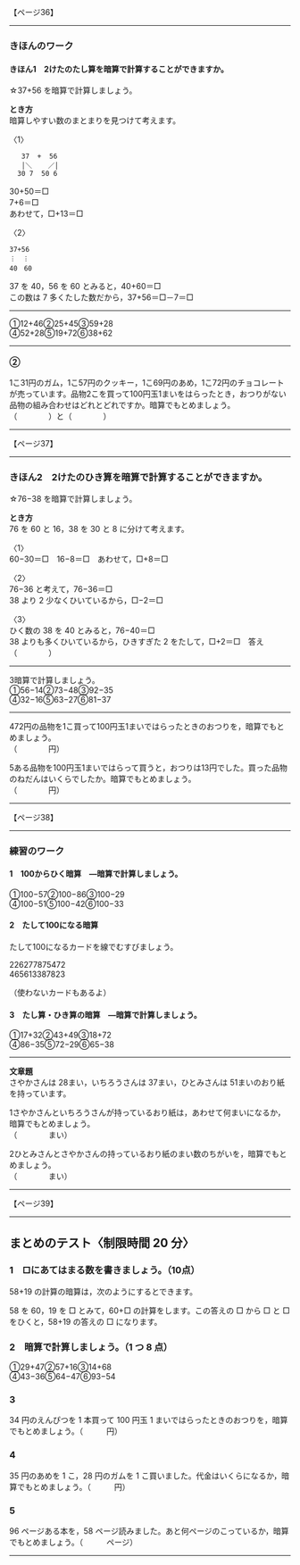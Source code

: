 

【ページ36】

---

### きほんのワーク

#### きほん1　2けたのたし算を暗算で計算することができますか。

☆37+56 を暗算で計算しましょう。

**とき方**  
暗算しやすい数のまとまりを見つけて考えます。

〈1〉
```
   37  +  56
   │＼    ／│
  30 7  50 6
```
30+50＝□  
7+6＝□  
あわせて，□+13＝□

〈2〉
```
37+56
︙　︙
40　60
```
37 を 40，56 を 60 とみると，40+60＝□  
この数は 7 多くたした数だから，37+56＝□－7＝□

---

①12+46②25+45③59+28  
④52+28⑤19+72⑥38+62

---

#### ②
1こ31円のガム，1こ57円のクッキー，1こ69円のあめ，1こ72円のチョコレートが売っています。品物2こを買って100円玉1まいをはらったとき，おつりがない品物の組み合わせはどれとどれですか。暗算でもとめましょう。  
（　　　　）と（　　　　）

---

【ページ37】

---

### きほん2　2けたのひき算を暗算で計算することができますか。

☆76−38 を暗算で計算しましょう。

**とき方**  
76 を 60 と 16，38 を 30 と 8 に分けて考えます。

〈1〉  
60−30＝□　16−8＝□　あわせて，□+8＝□

〈2〉  
76−36 と考えて，76−36＝□  
38 より 2 少なくひいているから，□−2＝□

〈3〉  
ひく数の 38 を 40 とみると，76−40＝□  
38 よりも多くひいているから，ひきすぎた 2 をたして，□+2＝□　答え（　　　　）

---

3暗算で計算しましょう。  
①56−14②73−48③92−35  
④32−16⑤63−27⑥81−37

---

472円の品物を1こ買って100円玉1まいではらったときのおつりを，暗算でもとめましょう。  
（　　　　円）

5ある品物を100円玉1まいではらって買うと，おつりは13円でした。買った品物のねだんはいくらでしたか。暗算でもとめましょう。  
（　　　　円）

---

【ページ38】

---

### 練習のワーク

#### 1　100からひく暗算　―暗算で計算しましょう。
①100−57②100−86③100−29  
④100−51⑤100−42⑥100−33

#### 2　たして100になる暗算
たして100になるカードを線でむすびましょう。

226277875472  
465613387823

（使わないカードもあるよ）

#### 3　たし算・ひき算の暗算　―暗算で計算しましょう。
①17+32②43+49③18+72  
④86−35⑤72−29⑥65−38

---

**文章題**  
さやかさんは 28まい，いちろうさんは 37まい，ひとみさんは 51まいのおり紙を持っています。

1さやかさんといちろうさんが持っているおり紙は，あわせて何まいになるか，暗算でもとめましょう。  
（　　　　まい）

2ひとみさんとさやかさんの持っているおり紙のまい数のちがいを，暗算でもとめましょう。  
（　　　　まい）

---

【ページ39】

---

## まとめのテスト〈制限時間 20 分〉

### 1　□にあてはまる数を書きましょう。（10点）

58+19 の計算の暗算は，次のようにするとできます。

58 を 60，19 を □ とみて，60+□ の計算をします。この答えの □ から □ と □ をひくと，58+19 の答えの □ になります。

### 2　暗算で計算しましょう。（1 つ 8 点）
①29+47②57+16③14+68  
④43−36⑤64−47⑥93−54

### 3
34 円のえんぴつを 1 本買って 100 円玉 1 まいではらったときのおつりを，暗算でもとめましょう。（　　　円）

### 4
35 円のあめを 1 こ，28 円のガムを 1 こ買いました。代金はいくらになるか，暗算でもとめましょう。（　　　円）

### 5
96 ページある本を，58 ページ読みました。あと何ページのこっているか，暗算でもとめましょう。（　　　ページ）

---


